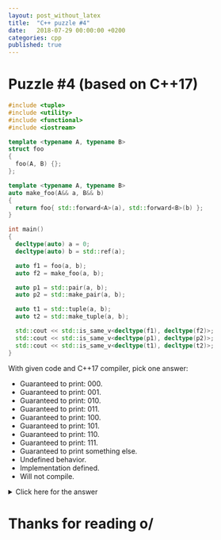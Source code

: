```yaml
---
layout: post_without_latex
title:  "C++ puzzle #4"
date:   2018-07-29 00:00:00 +0200
categories: cpp
published: true
---
```



# Puzzle #4 (based on C++17)

```cpp
#include <tuple>
#include <utility>
#include <functional>
#include <iostream>

template <typename A, typename B>
struct foo
{
  foo(A, B) {};
};

template <typename A, typename B>
auto make_foo(A&& a, B&& b)
{
  return foo{ std::forward<A>(a), std::forward<B>(b) };
}

int main()
{
  decltype(auto) a = 0;
  decltype(auto) b = std::ref(a);

  auto f1 = foo(a, b);
  auto f2 = make_foo(a, b);

  auto p1 = std::pair(a, b);
  auto p2 = std::make_pair(a, b);

  auto t1 = std::tuple(a, b);
  auto t2 = std::make_tuple(a, b);

  std::cout << std::is_same_v<decltype(f1), decltype(f2)>;
  std::cout << std::is_same_v<decltype(p1), decltype(p2)>;
  std::cout << std::is_same_v<decltype(t1), decltype(t2)>;
}
```

With given code and C++17 compiler, pick one answer:
- Guaranteed to print: 000.
- Guaranteed to print: 001.
- Guaranteed to print: 010.
- Guaranteed to print: 011.
- Guaranteed to print: 100.
- Guaranteed to print: 101.
- Guaranteed to print: 110.
- Guaranteed to print: 111.
- Guaranteed to print something else.
- Undefined behavior.
- Implementation defined.
- Will not compile.



<details markdown="1">
  <summary>Click here for the answer</summary>

The correct answer is: Guaranteed to print 100.

Purpose of this puzzle is to explain "why we can't get rid of make_pair and make_tuple functions? Since C++17 we have deduction guides for classes".


Deduction guides would be perfectly enough in most of the cases. make_pair and make_tuple are useful when we're dealing with reference_wrappers but we want to have e.g. pair of references, not reference_wrappers.


make_pair and make_tuple are able to recognize such situation and instead of creating e.g. `pair<reference_wrapper<int>, reference_wrapper<int>>` it'll return `pair<int&, int&>`.

Of course there are use cases when we want to have pair with reference_wrapper[s]. Then we always can explicitly say it to the compiler, e.g. by using mentioned deduction guides.
                    
Back to the puzzle. Such types will be deduced by compiler:
```cpp
decltype(auto) a = 0; // int
decltype(auto) b = std::ref(a); // std::reference_wrapper<int>

auto f1 = foo(a, b); // foo<int, std::reference_wrapper<int>>
auto f2 = make_foo(a, b); // foo<int, std::reference_wrapper<int>>

auto p1 = std::pair(a, b); //std::pair<int, std::reference_wrapper<int>> 
auto p2 = std::make_pair(a, b); // std::pair<int, int&> 

auto t1 = std::tuple(a, b); //std::tuple<int, std::reference_wrapper<int>> 
auto t2 = std::make_tuple(a, b); // std::tuple<int, int&> 
```

As you can see p1, p2 and t1, t2 have different types. That's why two last is_same_v print zeros (false).

</details>


# Thanks for reading o/
